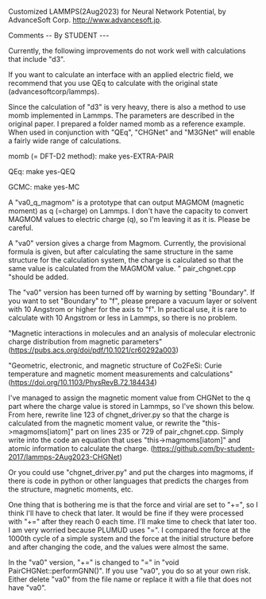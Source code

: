 Customized LAMMPS(2Aug2023) for Neural Network Potential, by AdvanceSoft Corp. <http://www.advancesoft.jp>.

Comments -- By STUDENT ---

Currently, the following improvements do not work well with calculations that include "d3". 

If you want to calculate an interface with an applied electric field, we recommend that you use QEq to calculate with the original state (advancesoftcorp/lammps).

Since the calculation of "d3" is very heavy, there is also a method to use momb implemented in Lammps. The parameters are described in the original paper. I prepared a folder named momb as a reference example. When used in conjunction with "QEq", "CHGNet" and "M3GNet" will enable a fairly wide range of calculations.

momb (= DFT-D2 method): make yes-EXTRA-PAIR

QEq: make yes-QEQ

GCMC: make yes-MC

A "va0_q_magmom" is a prototype that can output MAGMOM (magnetic moment) as q (=charge) on Lammps. I don't have the capacity to convert MAGMOM values ​​to electric charge (q), so I'm leaving it as it is. Please be careful.

A "va0" version gives a charge from Magmom. Currently, the provisional formula is given, but after calculating the same structure in the same structure for the calculation system, the charge is calculated so that the same value is calculated from the MAGMOM value. " pair_chgnet.cpp "should be added. 

The "va0" version has been turned off by warning by setting "Boundary". If you want to set "Boundary" to "f", please prepare a vacuum layer or solvent with 10 Angstrom or higher for the axis to "f". In practical use, it is rare to calculate with 10 Angstrom or less in Lammps, so there is no problem.

"Magnetic interactions in molecules and an analysis of molecular electronic charge distribution from magnetic parameters"(https://pubs.acs.org/doi/pdf/10.1021/cr60292a003)

"Geometric, electronic, and magnetic structure of Co2⁢FeSi: Curie temperature and magnetic moment measurements and calculations"(https://doi.org/10.1103/PhysRevB.72.184434)

I've managed to assign the magnetic moment value from CHGNet to the q part where the charge value is stored in Lammps, so I've shown this below. From here, rewrite line 123 of chgnet_driver.py so that the charge is calculated from the magnetic moment value, or rewrite the "this->magmoms[iatom]" part on lines 235 or 729 of pair_chgnet.cpp. Simply write into the code an equation that uses "this->magmoms[iatom]" and atomic information to calculate the charge. (https://github.com/by-student-2017/lammps-2Aug2023-CHGNet)


Or you could use "chgnet_driver.py" and put the charges into magmoms, if there is code in python or other languages ​​that predicts the charges from the structure, magnetic moments, etc.

One thing that is bothering me is that the force and virial are set to "+=", so I think I'll have to check that later. It would be fine if they were processed with "+=" after they reach 0 each time. I'll make time to check that later too. I am very worried because PLUMUD uses "=". I compared the force at the 1000th cycle of a simple system and the force at the initial structure before and after changing the code, and the values ​​were almost the same.

In the "va0" version, "+=" is changed to "=" in "void PairCHGNet::performGNN()".
If you use "va0", you do so at your own risk. Either delete "va0" from the file name or replace it with a file that does not have "va0".
